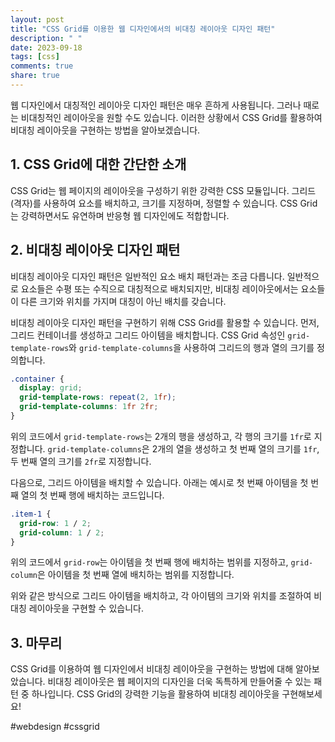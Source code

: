 ```yaml
---
layout: post
title: "CSS Grid를 이용한 웹 디자인에서의 비대칭 레이아웃 디자인 패턴"
description: " "
date: 2023-09-18
tags: [css]
comments: true
share: true
---
```


웹 디자인에서 대칭적인 레이아웃 디자인 패턴은 매우 흔하게 사용됩니다. 그러나 때로는 비대칭적인 레이아웃을 원할 수도 있습니다. 이러한 상황에서 CSS Grid를 활용하여 비대칭 레이아웃을 구현하는 방법을 알아보겠습니다.

## 1. CSS Grid에 대한 간단한 소개

CSS Grid는 웹 페이지의 레이아웃을 구성하기 위한 강력한 CSS 모듈입니다. 그리드(격자)를 사용하여 요소를 배치하고, 크기를 지정하며, 정렬할 수 있습니다. CSS Grid는 강력하면서도 유연하며 반응형 웹 디자인에도 적합합니다.

## 2. 비대칭 레이아웃 디자인 패턴

비대칭 레이아웃 디자인 패턴은 일반적인 요소 배치 패턴과는 조금 다릅니다. 일반적으로 요소들은 수평 또는 수직으로 대칭적으로 배치되지만, 비대칭 레이아웃에서는 요소들이 다른 크기와 위치를 가지며 대칭이 아닌 배치를 갖습니다.

비대칭 레이아웃 디자인 패턴을 구현하기 위해 CSS Grid를 활용할 수 있습니다. 먼저, 그리드 컨테이너를 생성하고 그리드 아이템을 배치합니다. CSS Grid 속성인 `grid-template-rows`와 `grid-template-columns`을 사용하여 그리드의 행과 열의 크기를 정의합니다.

```css
.container {
  display: grid;
  grid-template-rows: repeat(2, 1fr);
  grid-template-columns: 1fr 2fr;
}
```

위의 코드에서 `grid-template-rows`는 2개의 행을 생성하고, 각 행의 크기를 `1fr`로 지정합니다. `grid-template-columns`은 2개의 열을 생성하고 첫 번째 열의 크기를 `1fr`, 두 번째 열의 크기를 `2fr`로 지정합니다.

다음으로, 그리드 아이템을 배치할 수 있습니다. 아래는 예시로 첫 번째 아이템을 첫 번째 열의 첫 번째 행에 배치하는 코드입니다.

```css
.item-1 {
  grid-row: 1 / 2;
  grid-column: 1 / 2;
}
```

위의 코드에서 `grid-row`는 아이템을 첫 번째 행에 배치하는 범위를 지정하고, `grid-column`은 아이템을 첫 번째 열에 배치하는 범위를 지정합니다.

위와 같은 방식으로 그리드 아이템을 배치하고, 각 아이템의 크기와 위치를 조절하여 비대칭 레이아웃을 구현할 수 있습니다.

## 3. 마무리

CSS Grid를 이용하여 웹 디자인에서 비대칭 레이아웃을 구현하는 방법에 대해 알아보았습니다. 비대칭 레이아웃은 웹 페이지의 디자인을 더욱 독특하게 만들어줄 수 있는 패턴 중 하나입니다. CSS Grid의 강력한 기능을 활용하여 비대칭 레이아웃을 구현해보세요!

#webdesign #cssgrid